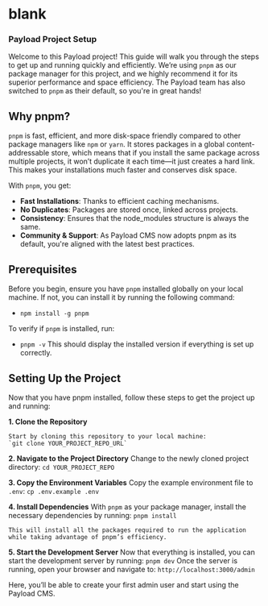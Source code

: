 # blank
### Payload Project Setup

Welcome to this Payload project! This guide will walk you through the steps to get up and running quickly and efficiently. We’re using `pnpm` as our package manager for this project, and we highly recommend it for its superior performance and space efficiency. The Payload team has also switched to `pnpm` as their default, so you're in great hands!

## Why pnpm?

`pnpm` is fast, efficient, and more disk-space friendly compared to other package managers like `npm` or `yarn`. It stores packages in a global content-addressable store, which means that if you install the same package across multiple projects, it won’t duplicate it each time—it just creates a hard link. This makes your installations much faster and conserves disk space.

With `pnpm`, you get:

- **Fast Installations**: Thanks to efficient caching mechanisms.
- **No Duplicates**: Packages are stored once, linked across projects.
- **Consistency**: Ensures that the node_modules structure is always the same.
- **Community & Support**: As Payload CMS now adopts pnpm as its default, you're aligned with the latest best practices.

## Prerequisites

Before you begin, ensure you have `pnpm` installed globally on your local machine. If not, you can install it by running the following command:

- `npm install -g pnpm`

To verify if `pnpm` is installed, run:

- `pnpm -v` This should display the installed version if everything is set up correctly.

## Setting Up the Project
Now that you have pnpm installed, follow these steps to get the project up and running:

**1. Clone the Repository**

    Start by cloning this repository to your local machine:
    `git clone YOUR_PROJECT_REPO_URL`

**2. Navigate to the Project Directory**
    Change to the newly cloned project directory:
    `cd YOUR_PROJECT_REPO`

**3. Copy the Environment Variables**
    Copy the example environment file to `.env`:
    `cp .env.example .env`

**4. Install Dependencies**
    With `pnpm` as your package manager, install the necessary dependencies by running:
    `pnpm install`

    This will install all the packages required to run the application while taking advantage of pnpm’s efficiency.

**5. Start the Development Server**
    Now that everything is installed, you can start the development server by running:
    `pnpm dev`
    Once the server is running, open your browser and navigate to:
    `http://localhost:3000/admin`

Here, you’ll be able to create your first admin user and start using the Payload CMS.